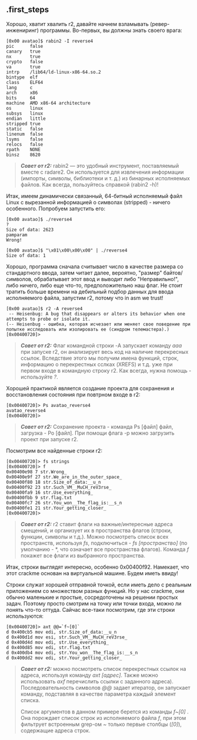 .first_steps
------------

Хорошо, хватит хвалить r2, давайте начнем взламывать (ревер-инжениринг) программы. Во-первых, вы должны знать своего врага:

```
[0x00 avatao]$ rabin2 -I reverse4
pic      false
canary   true
nx       true
crypto   false
va       true
intrp    /lib64/ld-linux-x86-64.so.2
bintype  elf
class    ELF64
lang     c
arch     x86
bits     64
machine  AMD x86-64 architecture
os       linux
subsys   linux
endian   little
stripped true
static   false
linenum  false
lsyms    false
relocs   false
rpath    NONE
binsz    8620
```

> ***Совет от r2:*** rabin2 — это удобный инструмент, поставляемый вместе с radare2. Он используется для извлечения информации (импорты, символы, библиотеки и т. д.) из бинарных исполняемых файлов. Как всегда, пользуйтесь справкой (rabin2 -h)!

Итак, имеем динамически связанный, 64-битный исполняемый файл Linux с вырезанной информацией о символах (stripped) - ничего особенного. Попробуем запустить его:

```
[0x00 avatao]$ ./reverse4
?
Size of data: 2623
pamparam
Wrong!

[0x00 avatao]$ "\x01\x00\x00\x00" | ./reverse4
Size of data: 1
```

Хорошо, программа сначала считывает число в качестве размера со стандартного ввода, затем читает далее, вероятно, "размер" байтов/символов, обрабатывает этот ввод и выводит либо "Неправильно!", либо ничего, либо еще что-то, предположительно наш флаг. Не стоит тратить больше времени на дебильный подбор данных для ввода исполняемого файла, запустим r2, потому что in asm we trust!

```
[0x00 avatao]$ r2 -A reverse4
 -- Heisenbug: A bug that disappears or alters its behavior when one attempts to probe or isolate it.
(-- Heisenbug - ошибка, которая исчезает или меняет свое поведение при попытке исследовать или изолировать ее (синдром телемастера).)
[0x00400720]>
```

> ***Совет от r2:*** Флаг командной строки -A запускает команду *ааа* при запуске r2, он анализирует весь код на наличие перекресных ссылок. Вследствие этого мы получим имена функций, строк, информацию о перекрестных сслках (XREFS) и т.д. уже при первом входе в командную строку r2. Как всегда, нужна помощь - используйте *?*.

Хорошей практикой является создание проекта для сохранения и восстановления состояния при повтрном входе в r2:

```
[0x00400720]> Ps avatao_reverse4
avatao_reverse4
[0x00400720]>
```

> ***Совет от r2:*** Сохранение проекта - команда Ps [файл] файл, загрузка - Po [файл].
> При помощи флага -p можно загрузить проект при запуске r2.

Посмотрим все найденные строки r2:

```
[0x00400720]> fs strings
[0x00400720]> f
0x00400e98 7 str.Wrong_
0x00400e9f 27 str.We_are_in_the_outer_space_
0x00400f80 18 str.Size_of_data:__u_n
0x00400f92 23 str.Such_VM__MuCH_reV3rse_
0x00400fa9 16 str.Use_everything_
0x00400fbb 9 str.flag.txt
0x00400fc7 26 str.You_won__The_flag_is:__s_n
0x00400fe1 21 str.Your_getting_closer_
[0x00400720]>
```

> ***Совет от r2:*** r2 ставит флаги на важные/интересные адреса смещений, и организует их в пространства флагов (строки, функции, символы и т.д.). Можно посмотреть список всех пространств, используя *fs*, подключиться - *fs [пространство]* (по умолчанию - \*, что означает все пространства флагов). Команда *f* покажет все флаги из выбранного пространства.

Итак, строки выглядят интересно, особенно 0x00400f92. Намекает, что этот crackme основан на виртуальной машине. Будем иметь ввиду!

Строки служат хорошей отправной точкой, если иметь дело с реальным приложением со множеством разных функций. Но у нас crackme, они обычно маленькие и простые, сосредоточены на решении простых задач. Поэтому просто смотрим на точку или точки входа, можно ли понять что-то оттуда. Сайчас все-таки посмотрим, где эти строки используются:

```
[0x00400720]> axt @@=`f~[0]`
d 0x400cb5 mov edi, str.Size_of_data:__u_n
d 0x400d1d mov esi, str.Such_VM__MuCH_reV3rse_
d 0x400d4d mov edi, str.Use_everything_
d 0x400d85 mov edi, str.flag.txt
d 0x400db4 mov edi, str.You_won__The_flag_is:__s_n
d 0x400dd2 mov edi, str.Your_getting_closer_
```

> ***Совет от r2:*** можно посмотреть список перекрестных ссылок на адреса, используя команду *axt [адрес]*. Также можно использовать *axf* перечислить ссылки с заданного адреса).
> Последовательность символов *@@* задает итератор, он запускает команду, подставляя в качестве параметра каждый элемент списка.
>
> Список аргументов в данном примере берется из команды *f~[0]* . Она порождает список строк из исполняемого файла *f*, при этом фильтрует встроенным grep-ом *~* только первые столбцы (*[0]*), содержащие адреса строк.

